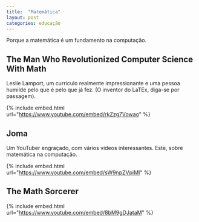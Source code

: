 ```yaml
---
title:  "Matemática"
layout: post
categories: educação
---
```


Porque a matemática é um fundamento na computação. 


## The Man Who Revolutionized Computer Science With Math

Leslie Lamport, um currículo realmente impressionante e uma pessoa humilde pelo que é pelo que já fez. (O inventor do LaTEx, diga-se por passagem).

{% include embed.html url="https://www.youtube.com/embed/rkZzg7Vowao" %}

## Joma

Um YouTuber engraçado, com vários vídeos interessantes. Este, sobre matemática na computação.

{% include embed.html url="https://www.youtube.com/embed/sW9npZVpiMI" %}

## The Math Sorcerer

{% include embed.html url="https://www.youtube.com/embed/8bM9gDJataM" %}

